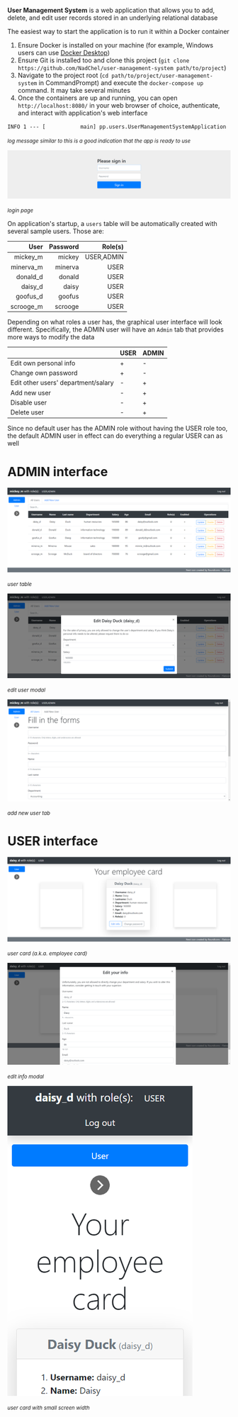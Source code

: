 **User Management System** is a web application that allows you to add, delete, and edit user records stored in an underlying relational database

The easiest way to start the application is to run it within a Docker container

1. Ensure Docker is installed on your machine (for example, Windows users can use [Docker Desktop](https://docs.docker.com/desktop/install/windows-install/))
2. Ensure Git is installed too and clone this project (`git clone https://github.com/NadChel/user-management-system path/to/project`)
3. Navigate to the project root (`cd path/to/project/user-management-system` in CommandPrompt) and execute the `docker-compose up` command. It may take several minutes
4. Once the containers are up and running, you can open `http://localhost:8080/` in your web browser of choice, authenticate, and interact with application's web interface
```txt
INFO 1 --- [           main] pp.users.UserManagementSystemApplication      : Started UserManagementSystemApplication in 19.813 seconds (process running for 20.803)
```

*<small>log message similar to this is a good indication that the app is ready to use</small>*

![Login page](src/main/resources/static/readme/login-page.png)

*<small>login page</small>*

On application's startup, a `users` table will be automatically created with several sample users. Those are:

|      User | Password |    Role(s) |
|----------:|---------:|-----------:|
|  mickey_m |   mickey | USER,ADMIN |
| minerva_m |  minerva |       USER |
|  donald_d |   donald |       USER |
|   daisy_d |    daisy |       USER |
|  goofus_d |   goofus |       USER |
| scrooge_m |  scrooge |       USER |

Depending on what roles a user has, the graphical user interface will look different. Specifically, the ADMIN user will have an `Admin` tab that provides more ways to modify the data

|                                     | USER | ADMIN |
|-------------------------------------|------|-------|
| Edit own personal info              | +    | -     |
| Change own password                 | +    | -     |
| Edit other users' department/salary | -    | +     |
| Add new user                        | -    | +     |
| Disable user                        | -    | +     |
| Delete user                         | -    | +     |

Since no default user has the ADMIN role without having the USER role too, the default ADMIN user in effect can do everything a regular USER can as well

# ADMIN interface

![User table](src/main/resources/static/readme/admin-user-table.png)

*<small>user table</small>*

![Edit user popup](src/main/resources/static/readme/admin-edit-user-modal.png)

*<small>edit user modal</small>*

![Add new user tab](src/main/resources/static/readme/admin-add-new-user.png)

*<small>add new user tab</small>*

# USER interface

![User card](src/main/resources/static/readme/user-card.png)

*<small>user card (a.k.a. employee card)</small>*

![Edit user info popup](src/main/resources/static/readme/user-edit-info.png)

*<small>edit info modal</small>*

![User card with small screen width](src/main/resources/static/readme/user-small-screen.png)

*<small>user card with small screen width</small>*
